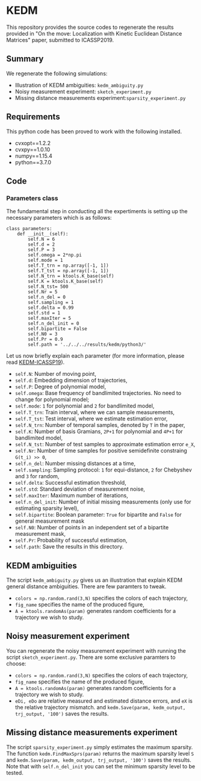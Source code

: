 # KEDM

This repository provides the source codes to regenerate the results provided in "On the move: Localization with Kinetic Euclidean Distance Matrices" paper, submitted to ICASSP2019.

## Summary
We regenerate the following simulations:
- Illustration of KEDM ambiguities: ```kedm_ambiguity.py```
- Noisy measurement experiment: ```sketch_experiment.py```
- Missing distance measurements experiment:```sparsity_experiment.py``` 

## Requirements
This python code has been proved to work with the following installed.
- cvxopt==1.2.2
- cvxpy==1.0.10
- numpy==1.15.4
- python==3.7.0

## Code

### Parameters class
The fundamental step in conducting all the expertiments is setting up the necessary parameters which is as follows:

```console
class parameters:
    def __init__(self):
        self.N = 6
        self.d = 2
        self.P = 3
        self.omega = 2*np.pi
        self.mode = 1
        self.T_trn = np.array([-1, 1])
        self.T_tst = np.array([-1, 1])
        self.N_trn = ktools.K_base(self)
        self.K = ktools.K_base(self)
        self.N_tst= 500
        self.Nr = 5
        self.n_del = 0
        self.sampling = 1
        self.delta = 0.99
        self.std = 1
        self.maxIter = 5
        self.n_del_init = 0
        self.bipartite = False
        self.N0 = 3
        self.Pr = 0.9
        self.path = '../../../results/kedm/python3/'
```
Let us now briefly explain each parameter (for more information, please read [KEDM-ICASSP19](https://github.com/swing-research/kedm-pubs/tree/master/icassp)).
- `self.N`: Number of moving point,
- `self.d`: Embedding dimension of trajectories,
- `self.P`: Degree of polynomial model,
- `self.omega`: Base frequency of bandlimited trajectories. No need to change for polynomial model;
- `self.mode`: `1` for polynomial and `2` for bandlimited model,
- `self.T_trn`: Train interval, where we can sample measurements,
- `self.T_tst`: Test interval, where we estimate estimation error,
- `self.N_trn`: Number of temporal samples, denoted by `T` in the paper,
- `self.K`: Number of basis Gramians, `2P+1` for polynomial and `4P+1` for bandlimited model,
- `self.N_tst`: Number of test samples to approximate estimation error `e_X`,
- `self.Nr`: Number of time samples for positive semidefinite constraing `G(t_i) >> 0`,
- `self.n_del`: Number missing distances at a time,
- `self.sampling`: Sampling protocol: `1` for equi-distance, `2` for Chebyshev and `3` for random,
- `self.delta`: Successful estimation threshold,
- `self.std`: Standard deviation of measurement noise,
- `self.maxIter`: Maximum number of iterations,
- `self.n_del_init`: Number of initial missing measurements (only use for estimating sparsity level),
- `self.bipartite`: Boolean parameter: `True` for bipartite and `False` for general measurement mask
- `self.N0`: Number of points in an independent set of a bipartite measurement mask,
- `self.Pr`: Probability of successful estimation,
- `self.path`: Save the results in this directory.



## KEDM ambiguities

The script ```kedm_ambiguity.py``` gives us an illustration that explain KEDM general distance ambiguities. There are few paramters to tweak.
- `colors = np.random.rand(3,N)` specifies the colors of each trajectory,
- `fig_name` specifies the name of the produced figure,
- `A = ktools.randomAs(param)` generates random coefficients for a trajectory we wish to study.

## Noisy measurement experiment

You can regenerate the noisy measurement experiment with running the script `sketch_experiment.py`. There are some exclusive paramters to choose:
- `colors = np.random.rand(3,N)` specifies the colors of each trajectory,
- `fig_name` specifies the name of the produced figure,
- `A = ktools.randomAs(param)` generates random coefficients for a trajectory we wish to study.
- `eDi, eDo` are relative measured and estimated distance errors, and `eX` is the relative trajectory mismatch.
and `kedm.Save(param, kedm_output, trj_output, '100')` saves the results.

## Missing distance measurements experiment

The script `sparsity_experiment.py` simply estimates the maximum sparsity. The function `kedm.FindMaxSprs(param)` returns the maximum sparsity level ```S``` and `kedm.Save(param, kedm_output, trj_output, '100')` saves the results. Note that with `self.n_del_init` you can set the minimum sparsity level to be tested.


